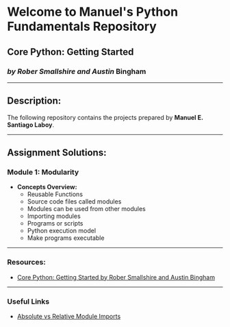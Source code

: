 # Welcome to Manuel's Python Fundamentals Repository

## Core Python: Getting Started
### *by Rober Smallshire and Austin* Bingham

---

## Description:

The following repository contains the projects prepared by **Manuel E. Santiago Laboy**.

---

## Assignment Solutions:
### Module 1: Modularity

- **Concepts Overview:**
    - Reusable Functions
    - Source code files called modules
    - Modules can be used from other modules
    - Importing modules
    - Programs or scripts
    - Python execution model
    - Make programs executable


---

### Resources:
- [Core Python: Getting Started by Rober Smallshire and Austin Bingham](https://app.pluralsight.com/library/courses/getting-started-python-core)

---

### Useful Links
- [Absolute vs Relative Module Imports](https://realpython.com/absolute-vs-relative-python-imports/)


